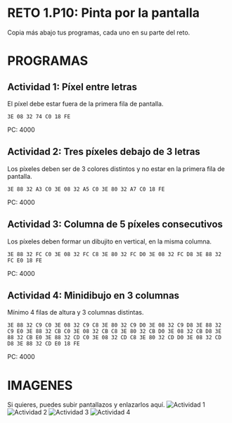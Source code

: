 # RETO 1.P10: Pinta por la pantalla
Copia más abajo tus programas, cada uno en su parte del reto.

# PROGRAMAS

## Actividad 1: Píxel entre letras
El píxel debe estar fuera de la primera fila de pantalla.
```
3E 08 32 74 C0 18 FE
```
PC: 4000

## Actividad 2: Tres píxeles debajo de 3 letras
Los píxeles deben ser de 3 colores distintos y no estar en la primera fila de pantalla.
```
3E 88 32 A3 C0 3E 08 32 A5 C0 3E 80 32 A7 C0 18 FE
```
PC: 4000

## Actividad 3: Columna de 5 píxeles consecutivos
Los píxeles deben formar un dibujito en vertical, en la misma columna.
```
3E 88 32 FC C0 3E 08 32 FC C8 3E 80 32 FC D0 3E 08 32 FC D8 3E 88 32 FC E0 18 FE
```
PC: 4000

## Actividad 4: Minidibujo en 3 columnas
Mínimo 4 filas de altura y 3 columnas distintas.
```
3E 88 32 C9 C0 3E 08 32 C9 C8 3E 80 32 C9 D0 3E 08 32 C9 D8 3E 88 32 C9 E0 3E 88 32 CB C0 3E 08 32 CB C8 3E 80 32 CB D0 3E 08 32 CB D8 3E 88 32 CB E0 3E 88 32 CD C0 3E 08 32 CD C8 3E 80 32 CD D0 3E 08 32 CD D8 3E 88 32 CD E0 18 FE
```
PC: 4000

# IMAGENES
Si quieres, puedes subir pantallazos y enlazarlos aquí.
![Actividad 1](/tuimagen1.png)
![Actividad 2](/tuimagen2.png)
![Actividad 3](/tuimagen3.png)
![Actividad 4](/tuimagen4.png)
